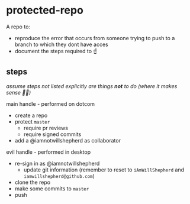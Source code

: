 # protected-repo
A repo to:
  * reproduce the error that occurs from someone trying to push to a branch to which they dont have acces
  * document the steps required to :point_up:

## steps
_assume steps not listed explicitly are things **not** to do (where it makes sense :man_shrugging:)_

main handle - performed on dotcom
* create a repo
* protect `master`
  * require pr reviews
  * require signed commits
* add a @iamnotwillshepherd as collaborator

evil handle - performed in desktop
* re-sign in as @iamnotwillshepherd
  * update git information (remember to reset to `iAmWillShepherd` and `iamwillshepherd@github.com`)
* clone the repo
* make some commits to `master`
* push
